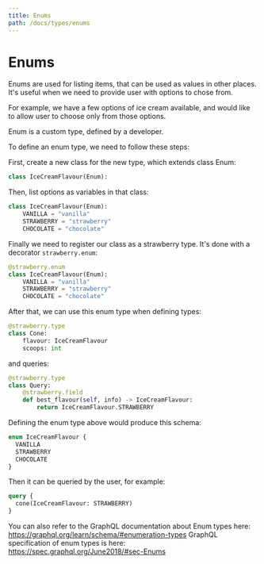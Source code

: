 ```yaml
---
title: Enums
path: /docs/types/enums
---
```


# Enums

Enums are used for listing items, that can be used as values in other places.
It's useful when we need to provide user with options to chose from.

For example, we have a few options of ice cream available, and would like to
allow user to choose only from those options.

Enum is a custom type, defined by a developer.

To define an enum type, we need to follow these steps:

First, create a new class for the new type, which extends class Enum:

```python
class IceCreamFlavour(Enum):
```

Then, list options as variables in that class:

```python
class IceCreamFlavour(Enum):
    VANILLA = "vanilla"
    STRAWBERRY = "strawberry"
    CHOCOLATE = "chocolate"
```

Finally we need to register our class as a strawberry type. It's done with a
decorator `strawberry.enum`:

```python
@strawberry.enum
class IceCreamFlavour(Enum):
    VANILLA = "vanilla"
    STRAWBERRY = "strawberry"
    CHOCOLATE = "chocolate"
```

After that, we can use this enum type when defining types:

```python
@strawberry.type
class Cone:
    flavour: IceCreamFlavour
    scoops: int
```

and queries:

```python
@strawberry.type
class Query:
    @strawberry.field
    def best_flavour(self, info) -> IceCreamFlavour:
        return IceCreamFlavour.STRAWBERRY
```

Defining the enum type above would produce this schema:

```graphql
enum IceCreamFlavour {
  VANILLA
  STRAWBERRY
  CHOCOLATE
}
```

Then it can be queried by the user, for example:

```graphql
query {
  cone(IceCreamFlavour: STRAWBERRY)
}
```

You can also refer to the GraphQL documentation about Enum types here:
https://graphql.org/learn/schema/#enumeration-types GraphQL specification of
enum types is here: https://spec.graphql.org/June2018/#sec-Enums
